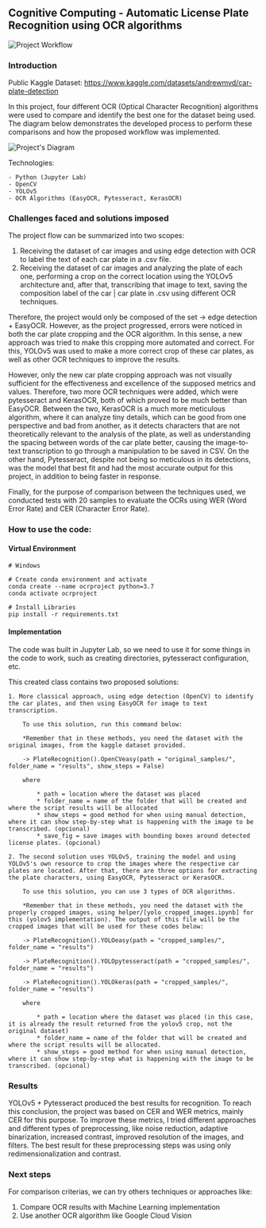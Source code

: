 ## Cognitive Computing - Automatic License Plate Recognition using OCR algorithms
![Project Workflow](https://i.imgur.com/8KRkaL3.png)

### Introduction
Public Kaggle Dataset: https://www.kaggle.com/datasets/andrewmvd/car-plate-detection

In this project, four different OCR (Optical Character Recognition) algorithms were used to compare and identify the best one for the dataset being used. The diagram below demonstrates the developed process to perform these comparisons and how the proposed workflow was implemented.

![Project's Diagram](https://i.imgur.com/bprM9GW.png)

Technologies: 

    - Python (Jupyter Lab)
    - OpenCV
    - YOLOv5
    - OCR Algorithms (EasyOCR, Pytesseract, KerasOCR)


### Challenges faced and solutions imposed
The project flow can be summarized into two scopes:

1. Receiving the dataset of car images and using edge detection with OCR to label the text of each car plate in a .csv file.
2. Receiving the dataset of car images and analyzing the plate of each one, performing a crop on the correct location using the YOLOv5 architecture and, after that, transcribing that image to text, saving the composition label of the car | car plate in .csv using different OCR techniques.

Therefore, the project would only be composed of the set -> edge detection + EasyOCR. However, as the project progressed, errors were noticed in both the car plate cropping and the OCR algorithm. In this sense, a new approach was tried to make this cropping more automated and correct. For this, YOLOv5 was used to make a more correct crop of these car plates, as well as other OCR techniques to improve the results.

However, only the new car plate cropping approach was not visually sufficient for the effectiveness and excellence of the supposed metrics and values. Therefore, two more OCR techniques were added, which were pytesseract and KerasOCR, both of which proved to be much better than EasyOCR. Between the two, KerasOCR is a much more meticulous algorithm, where it can analyze tiny details, which can be good from one perspective and bad from another, as it detects characters that are not theoretically relevant to the analysis of the plate, as well as understanding the spacing between words of the car plate better, causing the image-to-text transcription to go through a manipulation to be saved in CSV. On the other hand, Pytesseract, despite not being so meticulous in its detections, was the model that best fit and had the most accurate output for this project, in addition to being faster in response.

Finally, for the purpose of comparison between the techniques used, we conducted tests with 20 samples to evaluate the OCRs using WER (Word Error Rate) and CER (Character Error Rate).

### How to use the code:

#### Virtual Environment

```
# Windows

# Create conda environment and activate
conda create --name ocrproject python=3.7
conda activate ocrproject

# Install Libraries
pip install -r requirements.txt
```

#### Implementation

The code was built in Jupyter Lab, so we need to use it for some things in the code to work, such as creating directories, pytesseract configuration, etc.

This created class contains two proposed solutions:

```
1. More classical approach, using edge detection (OpenCV) to identify the car plates, and then using EasyOCR for image to text transcription.

    To use this solution, run this command below:

    *Remember that in these methods, you need the dataset with the original images, from the kaggle dataset provided.

    -> PlateRecognition().OpenCVeasy(path = "original_samples/", folder_name = "results", show_steps = False)

    where

        * path = location where the dataset was placed
        * folder_name = name of the folder that will be created and where the script results will be allocated
        * show_steps = good method for when using manual detection, where it can show step-by-step what is happening with the image to be transcribed. (opcional)
        * save_fig = save images with bounding boxes around detected license plates. (opcional)

2. The second solution uses YOLOv5, training the model and using YOLOv5's own resource to crop the images where the respective car plates are located. After that, there are three options for extracting the plate characters, using EasyOCR, Pytesseract or KerasOCR.

    To use this solution, you can use 3 types of OCR algorithms.

    *Remember that in these methods, you need the dataset with the properly cropped images, using helper/[yolo_cropped_images.ipynb] for this (yolov5 implementation). The output of this file will be the cropped images that will be used for these codes below:

    -> PlateRecognition().YOLOeasy(path = "cropped_samples/", folder_name = "results")

    -> PlateRecognition().YOLOpytesseract(path = "cropped_samples/", folder_name = "results")  

    -> PlateRecognition().YOLOkeras(path = "cropped_samples/", folder_name = "results") 

    where

        * path = location where the dataset was placed (in this case, it is already the result returned from the yolov5 crop, not the original dataset)
        * folder_name = name of the folder that will be created and where the script results will be allocated.
        * show_steps = good method for when using manual detection, where it can show step-by-step what is happening with the image to be transcribed. (opcional)
```

### Results

YOLOv5 + Pytesseract produced the best results for recognition. To reach this conclusion, the project was based on CER and WER metrics, mainly CER for this purpose. To improve these metrics, I tried different approaches and different types of preprocessing, like noise reduction, adaptive binarization, increased contrast, improved resolution of the images, and filters. The best result for these preprocessing steps was using only redimensionalization and contrast.

### Next steps
For comparison criterias, we can try others techniques or approaches like:

1. Compare OCR results with Machine Learning implementation
2. Use another OCR algorithm like Google Cloud Vision








